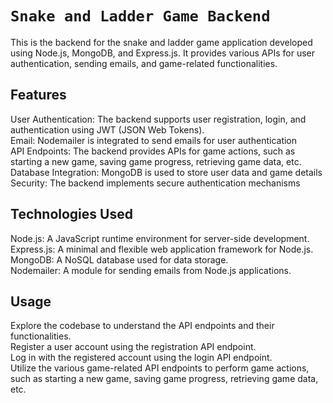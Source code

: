 # `Snake and Ladder Game Backend`

This is the backend for the snake and ladder game application developed using Node.js, MongoDB, and Express.js. It provides various APIs for user authentication, sending emails, and game-related functionalities.

## Features

User Authentication: The backend supports user registration, login, and authentication using JWT (JSON Web Tokens). <br/>
Email: Nodemailer is integrated to send emails for user authentication<br/>
API Endpoints: The backend provides APIs for game actions, such as starting a new game, saving game progress, retrieving game data, etc. <br/>
Database Integration: MongoDB is used to store user data and game details <br/>
Security: The backend implements secure authentication mechanisms <br/>

## Technologies Used

Node.js: A JavaScript runtime environment for server-side development. <br/>
Express.js: A minimal and flexible web application framework for Node.js. <br/>
MongoDB: A NoSQL database used for data storage. <br/>
Nodemailer: A module for sending emails from Node.js applications. <br/>

## Usage
Explore the codebase to understand the API endpoints and their functionalities. <br/>
Register a user account using the registration API endpoint. <br/>
Log in with the registered account using the login API endpoint. <br/>
Utilize the various game-related API endpoints to perform game actions, such as starting a new game, saving game progress, retrieving game data, etc. <br/>
